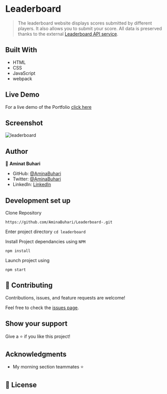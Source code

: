 # Leaderboard

> The leaderboard website displays scores submitted by different players. It also allows you to submit your score. All data is preserved thanks to the external [Leaderboard API service](https://www.notion.so/microverse/Leaderboard-API-service-24c0c3c116974ac49488d4eb0267ade3).

## Built With

- HTML
- CSS
- JavaScript
- webpack

## Live Demo

For a live demo of the Portfolio [click here](https://aminabuhari.github.io/Leaderboard-/)

## Screenshot

![leaderboard](https://user-images.githubusercontent.com/66526480/162586554-a9628609-52c7-461e-86cd-4c8b7e29594c.PNG)

## Author

👤 **Aminat Buhari**

- GitHub: [@AminaBuhari](https://github.com/AminaBuhari)
- Twitter: [@AminaBuhari](https://twitter.com/AminaBuhari)
- LinkedIn: [LinkedIn](https://linkedin.com/in/Amina)

## Development set up

Clone Repository

`https://github.com/AminaBuhari/Leaderboard-.git`

Enter project directory
`cd leaderboard`

Install Project dependancies using `NPM`

`npm install`

Launch project using

`npm start`

## 🤝 Contributing

Contributions, issues, and feature requests are welcome!

Feel free to check the [issues page]().

## Show your support

Give a ⭐️ if you like this project!

## Acknowledgments

- My morning section teammates ⭐️

## 📝 License
